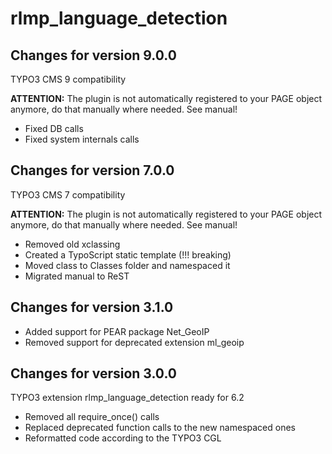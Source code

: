 rlmp_language_detection
=======================

Changes for version 9.0.0
-------------------------

TYPO3 CMS 9 compatibility

**ATTENTION:** The plugin is not automatically registered to your PAGE object anymore, do that manually where needed.
See manual!

* Fixed DB calls
* Fixed system internals calls

Changes for version 7.0.0
-------------------------

TYPO3 CMS 7 compatibility

**ATTENTION:** The plugin is not automatically registered to your PAGE object anymore, do that manually where needed.
See manual!

* Removed old xclassing
* Created a TypoScript static template (!!! breaking)
* Moved class to Classes folder and namespaced it
* Migrated manual to ReST

Changes for version 3.1.0
-------------------------

* Added support for PEAR package Net_GeoIP
* Removed support for deprecated extension ml_geoip

Changes for version 3.0.0
-------------------------

TYPO3 extension rlmp_language_detection ready for 6.2

* Removed all require_once() calls
* Replaced deprecated function calls to the new namespaced ones
* Reformatted code according to the TYPO3 CGL